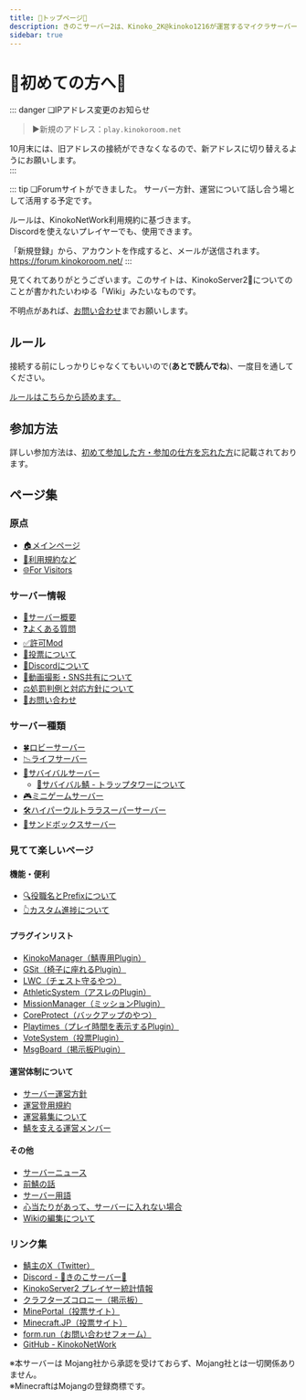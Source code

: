 ```yaml
---
title: 🍄トップページ🍄
description: きのこサーバー2は、Kinoko_2K@kinoko1216が運営するマイクラサーバーです。
sidebar: true
---
```


# 🍄初めての方へ🍄
::: danger ❏IPアドレス変更のお知らせ
> ▶新規のアドレス：`play.kinokoroom.net`

10月末には、旧アドレスの接続ができなくなるので、新アドレスに切り替えるようにお願いします。  
:::

::: tip ❏Forumサイトができました。
サーバー方針、運営について話し合う場として活用する予定です。

ルールは、KinokoNetWork利用規約に基づきます。  
Discordを使えないプレイヤーでも、使用できます。

「新規登録」から、アカウントを作成すると、メールが送信されます。  
https://forum.kinokoroom.net/
:::

見てくれてありがとうございます。このサイトは、KinokoServer2:mushroom:についてのことが書かれたいわゆる「Wiki」みたいなものです。

不明点があれば、[お問い合わせ](info/contact.md)までお願いします。

## ルール
接続する前にしっかりじゃなくてもいいので(**あとで読んでね**)、一度目を通してください。

[ルールはこちらから読めます。](tos.md)

## 参加方法
詳しい参加方法は、[初めて参加した方・参加の仕方を忘れた方](startgame.md)に記載されております。

## ページ集
### 原点
* [🏠メインページ](index.md)
* [📌利用規約など](tos.md)
* [🌐For Visitors](visitors.md)

### サーバー情報
* [🔰サーバー概要](info/infoserver.md)
* [❓よくある質問](info/qa.md)
* [✅許可Mod](info/mod.md)
* [📮投票について](info/vote.md)
* [💭Discordについて](info/discord.md)
* [📸動画撮影・SNS共有について](info/sns.md)
* [⚖️処罰判例と対応方針について](info/precedent.md)
* [📩お問い合わせ](info/contact.md)

### サーバー種類
* [🍀ロビーサーバー](server/lobby)
* [📉ライフサーバー](lifeserver/)
* [🥪サバイバルサーバー](server/survival/)
  * [👻サバイバル鯖 - トラップタワーについて](info/trap)
* [🎮ミニゲームサーバー](server/minigame)
* [🛠️ハイパーウルトララスーパーサーバー](server/hyperultrasuper)
* [🧱サンドボックスサーバー](server/sandbox)

### 見てて楽しいページ
#### 機能・便利
* [🔍役職名とPrefixについて](info/prefix)
* [👆カスタム進捗について](server/survival/achievement.md)

#### プラグインリスト
* [KinokoManager（鯖専用Plugin）](plugin/manager)
* [GSit（椅子に座れるPlugin）](plugin/gsit)
* [LWC（チェスト守るやつ）](plugin/lwc)
* [AthleticSystem（アスレのPlugin）](plugin/as)
* [MissionManager（ミッションPlugin）](server/survival/mission)
* [CoreProtect（バックアップのやつ）](plugin/coreprotect)
* [Playtimes（プレイ時間を表示するPlugin）](plugin/playtimes)
* [VoteSystem（投票Plugin）](plugin/votesystem)
* [MsgBoard（掲示板Plugin）](plugin/msgboard)

#### 運営体制について
* [サーバー運営方針](admin/adpolicy)
* [運営登用規約](admin/adpolicy_employ)
* [運営募集について](admin/recruit.md)
* [鯖を支える運営メンバー](admin/)

#### その他
* [サーバーニュース](news/)
* [前鯖の話](other/server1.md)
* [サーバー用語](other/serverwords.md)
* [心当たりがあって、サーバーに入れない場合](other/stop.md)
* [Wikiの編集について](other/wikiedit)

### リンク集
* [鯖主のX（Twitter）](https://x.com/kinoko1216)
* [Discord - 🍄きのこサーバー🍄](https://discord.gg/Rf5xP5JptK)
* [KinokoServer2 プレイヤー統計情報](https://mcstats.kinokoroom.net/)
* [クラフターズコロニー（掲示板）](https://minecraft-mcworld.com/19072/)
* [MinePortal（投票サイト）](https://mineportal.jp/servers/cm5j7f1hi0000iuiqxfe3t47j)
* [Minecraft.JP（投票サイト）](https://minecraft.jp/servers/play.kinokoroom.net)
* [form.run（お問い合わせフォーム）](https://form.run/@kinokonetwork)
* [GitHub - KinokoNetWork](https://github.com/KinokoNetWork)

※本サーバーは Mojang社から承認を受けておらず、Mojang社とは一切関係ありません。  
※MinecraftはMojangの登録商標です。